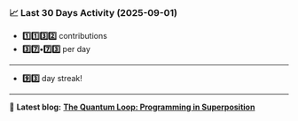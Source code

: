 <!--START_STATS-->
### 📈 Last 30 Days Activity (2025-09-01)  
- **1️⃣1️⃣3️⃣2️⃣** contributions  
- **3️⃣7️⃣•7️⃣3️⃣** per day
---
- **9️⃣3️⃣** day streak!
---
📝 **Latest blog:** [**The Quantum Loop: Programming in Superposition**](https://andriak.com/blog/quantum-loop)
<!--END_STATS-->
